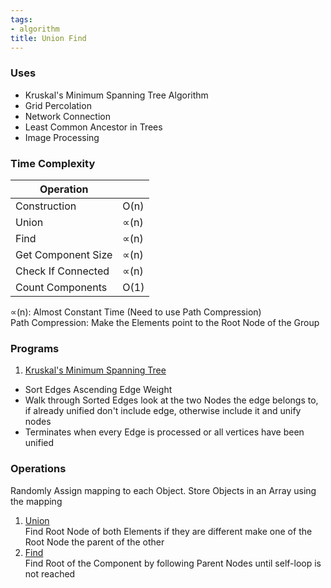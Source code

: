 ```yaml
---
tags:
- algorithm
title: Union Find
---
```


### Uses

* Kruskal's Minimum Spanning Tree Algorithm
* Grid Percolation
* Network Connection
* Least Common Ancestor in Trees
* Image Processing

### Time Complexity

| Operation          |      |
| ------------------ | ---- |
| Construction       | O(n) |
| Union              | ∝(n) |
| Find               | ∝(n) |
| Get Component Size | ∝(n) |
| Check If Connected | ∝(n) |
| Count Components   | O(1) |

∝(n): Almost Constant Time (Need to use Path Compression)  
Path Compression: Make the Elements point to the Root Node of the Group

### Programs

1. <u>Kruskal's Minimum Spanning Tree</u>

* Sort Edges Ascending Edge Weight
* Walk through Sorted Edges look at the two Nodes the edge belongs to, if already unified don't include edge, otherwise include it and unify nodes
* Terminates when every Edge is processed or all vertices have been unified

### Operations

Randomly Assign mapping to each Object. Store Objects in an Array using the mapping

1. <u>Union</u>  
   Find Root Node of both Elements if they are different make one of the Root Node the parent of the other
2. <u>Find</u>  
   Find Root of the Component by following Parent Nodes until self-loop is not reached